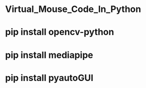 # Virtual_Mouse_Code_In_Python

# pip install opencv-python

# pip install mediapipe

# pip install pyautoGUI
